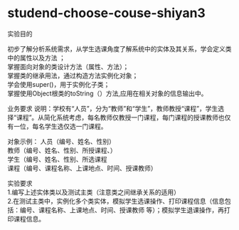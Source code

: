 # studend-choose-couse-shiyan3  
实验目的  

初步了解分析系统需求，从学生选课角度了解系统中的实体及其关系，学会定义类中的属性以及方法 ；  
掌握面向对象的类设计方法（属性、方法）；  
掌握类的继承用法，通过构造方法实例化对象；  
学会使用super()，用于实例化子类；  
掌握使用Object根类的toString（）方法,应用在相关对象的信息输出中。  

业务要求 
说明：学校有“人员”，分为“教师”和“学生”，教师教授“课程”，学生选择“课程”。从简化系统考虑，每名教师仅教授一门课程，每门课程的授课教师也仅有一位，每名学生选仅选一门课程。  

对象示例：	人员（编号、姓名、性别）  
教师（编号、姓名、性别、所授课程、）  
			学生（编号、姓名、性别、所选课程   
			课程（编号、课程名称、上课地点、时间、授课教师）  
      
实验要求  
1.编写上述实体类以及测试主类（注意类之间继承关系的适用）  
2.在测试主类中，实例化多个类实体，模拟学生选课操作、打印课程信息（信息包括：编号、课程名称、上课地点、时间、授课教师 等）；模拟学生退课操作，再打印课程信息。  

      
